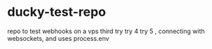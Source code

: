 # ducky-test-repo
repo to test webhooks on a vps
third try
try 4
try 5 , connecting with websockets, and uses process.env
